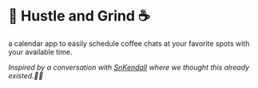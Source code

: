 # 🕺 Hustle and Grind ☕

a calendar app to easily schedule coffee chats at your favorite spots with your available time.

_Inspired by a conversation with [SnKendall](https://github.com/snkendall) where we thought this already existed.💁‍♀️_
